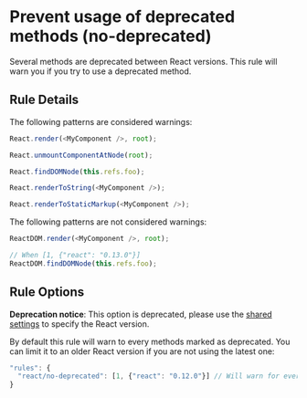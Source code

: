 # Prevent usage of deprecated methods (no-deprecated)

Several methods are deprecated between React versions. This rule will warn you if you try to use a deprecated method.

## Rule Details

The following patterns are considered warnings:

```js
React.render(<MyComponent />, root);

React.unmountComponentAtNode(root);

React.findDOMNode(this.refs.foo);

React.renderToString(<MyComponent />);

React.renderToStaticMarkup(<MyComponent />);
```

The following patterns are not considered warnings:

```js
ReactDOM.render(<MyComponent />, root);

// When [1, {"react": "0.13.0"}]
ReactDOM.findDOMNode(this.refs.foo);
```

## Rule Options

**Deprecation notice**: This option is deprecated, please use the [shared settings](/README.md#configuration) to specify the React version.

By default this rule will warn to every methods marked as deprecated. You can limit it to an older React version if you are not using the latest one:

```js
"rules": {
  "react/no-deprecated": [1, {"react": "0.12.0"}] // Will warn for every deprecated methods in React 0.12.0 and below
}
```
